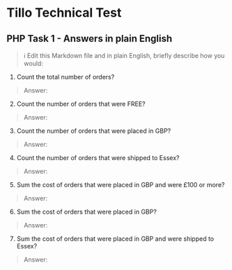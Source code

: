 # Tillo Technical Test
## PHP Task 1 - Answers in plain English

> :information_source: Edit this Markdown file and in plain English, briefly describe how you would:

1. Count the total number of orders?

> Answer: 

2. Count the number of orders that were FREE?

> Answer: 

3. Count the number of orders that were placed in GBP?

> Answer: 

4. Count the number of orders that were shipped to Essex?

> Answer: 

5. Sum the cost of orders that were placed in GBP and were £100 or more?

> Answer: 

6. Sum the cost of orders that were placed in GBP?

> Answer: 

7. Sum the cost of orders that were placed in GBP and were shipped to Essex?

> Answer: 
